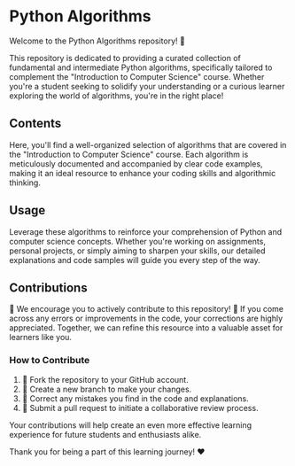 # Python Algorithms

Welcome to the Python Algorithms repository! 🐍

This repository is dedicated to providing a curated collection of fundamental and intermediate Python algorithms, specifically tailored to complement the "Introduction to Computer Science" course. Whether you're a student seeking to solidify your understanding or a curious learner exploring the world of algorithms, you're in the right place!

## Contents

Here, you'll find a well-organized selection of algorithms that are covered in the "Introduction to Computer Science" course. Each algorithm is meticulously documented and accompanied by clear code examples, making it an ideal resource to enhance your coding skills and algorithmic thinking.

## Usage

Leverage these algorithms to reinforce your comprehension of Python and computer science concepts. Whether you're working on assignments, personal projects, or simply aiming to sharpen your skills, our detailed explanations and code samples will guide you every step of the way.

## Contributions

🚀 We encourage you to actively contribute to this repository! 🚀 If you come across any errors or improvements in the code, your corrections are highly appreciated. Together, we can refine this resource into a valuable asset for learners like you.

### How to Contribute

1. 🍴 Fork the repository to your GitHub account.
2. 🔧 Create a new branch to make your changes.
3. 📝 Correct any mistakes you find in the code and explanations.
4. 🚀 Submit a pull request to initiate a collaborative review process.

Your contributions will help create an even more effective learning experience for future students and enthusiasts alike.

Thank you for being a part of this learning journey! ❤️
